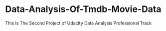 # Data-Analysis-Of-Tmdb-Movie-Data
This Is The Second Project of Udacity Data Analysis Professional Track
